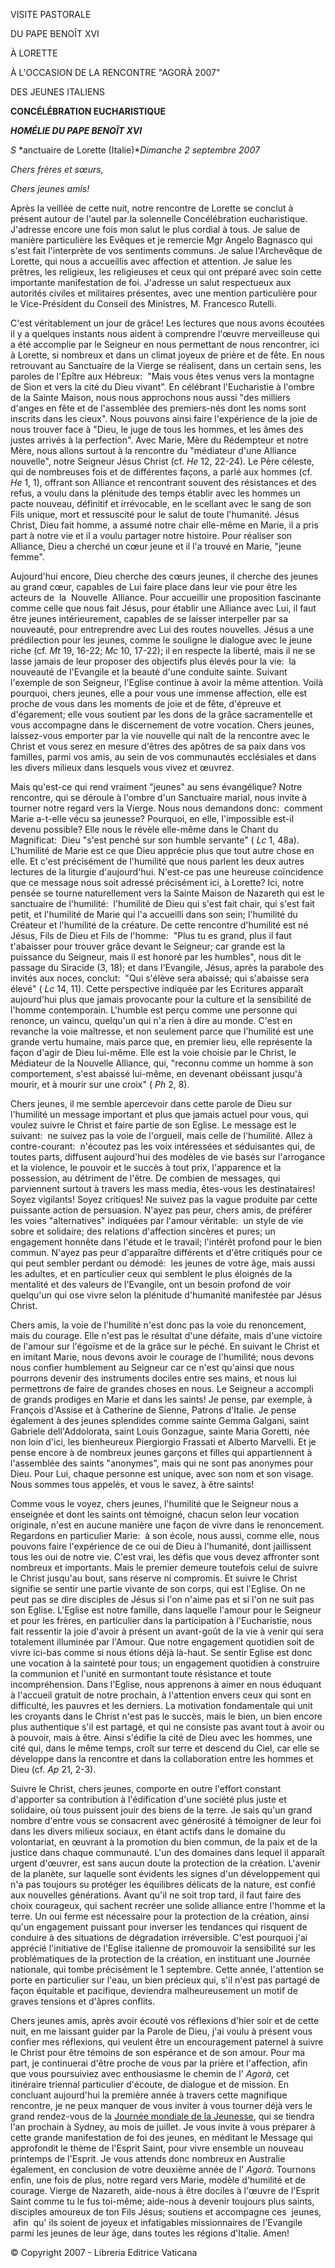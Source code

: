 VISITE PASTORALE

DU PAPE BENOÎT XVI

À LORETTE

À L'OCCASION DE LA RENCONTRE "AGORÀ 2007"

DES JEUNES ITALIENS

**CONCÉLÉBRATION EUCHARISTIQUE**

***HOMÉLIE DU PAPE BENOÎT XVI***

*S* *anctuaire de Lorette (Italie)**Dimanche 2 septembre 2007*

*Chers frères et sœurs,*

*Chers jeunes amis!*

Après la veillée de cette nuit, notre rencontre de Lorette se conclut à présent autour de l'autel par la solennelle Concélébration eucharistique. J'adresse encore une fois mon salut le plus cordial à tous. Je salue de manière particulière les Evêques et je remercie Mgr Angelo Bagnasco qui s'est fait l'interprète de vos sentiments communs. Je salue l'Archevêque de Lorette, qui nous a accueillis avec affection et attention. Je salue les prêtres, les religieux, les religieuses et ceux qui ont préparé avec soin cette importante manifestation de foi. J'adresse un salut respectueux aux autorités civiles et militaires présentes, avec une mention particulière pour le Vice-Président du Conseil des Ministres, M. Francesco Rutelli.

C'est véritablement un jour de grâce! Les lectures que nous avons écoutées il y a quelques instants nous aident à comprendre l'œuvre merveilleuse qui a été accomplie par le Seigneur en nous permettant de nous rencontrer, ici à Lorette, si nombreux et dans un climat joyeux de prière et de fête. En nous retrouvant au Sanctuaire de la Vierge se réalisent, dans un certain sens, les paroles de l'Epître aux Hébreux:  "Mais vous êtes venus vers la montagne de Sion et vers la cité du Dieu vivant". En célébrant l'Eucharistie à l'ombre de la Sainte Maison, nous nous approchons nous aussi "des milliers d'anges en fête et de l'assemblée des premiers-nés dont les noms sont inscrits dans les cieux". Nous pouvons ainsi faire l'expérience de la joie de nous trouver face à "Dieu, le juge de tous les hommes, et les âmes des justes arrivés à la perfection". Avec Marie, Mère du Rédempteur et notre Mère, nous allons surtout à la rencontre du "médiateur d'une Alliance nouvelle", notre Seigneur Jésus Christ (cf. *He* 12, 22-24). Le Père céleste, qui de nombreuses fois et de différentes façons, a parlé aux hommes (cf. *He* 1, 1), offrant son Alliance et rencontrant souvent des résistances et des refus, a voulu dans la plénitude des temps établir avec les hommes un pacte nouveau, définitif et irrévocable, en le scellant avec le sang de son Fils unique, mort et ressuscité pour le salut de toute l'humanité. Jésus Christ, Dieu fait homme, a assumé notre chair elle-même en Marie, il a pris part à notre vie et il a voulu partager notre histoire. Pour réaliser son Alliance, Dieu a cherché un cœur jeune et il l'a trouvé en Marie, "jeune femme".

Aujourd'hui encore, Dieu cherche des cœurs jeunes, il cherche des jeunes au grand cœur, capables de Lui faire place dans leur vie pour être les acteurs de  la  Nouvelle  Alliance. Pour accueillir une proposition fascinante comme celle que nous fait Jésus, pour établir une Alliance avec Lui, il faut être jeunes intérieurement, capables de se laisser interpeller par sa nouveauté, pour entreprendre avec Lui des routes nouvelles. Jésus a une prédilection pour les jeunes, comme le souligne le dialogue avec le jeune riche (cf. *Mt* 19, 16-22; *Mc* 10, 17-22); il en respecte la liberté, mais il ne se lasse jamais de leur proposer des objectifs plus élevés pour la vie:  la nouveauté de l'Evangile et la beauté d'une conduite sainte. Suivant l'exemple de son Seigneur, l'Eglise continue à avoir la même attention. Voilà pourquoi, chers jeunes, elle a pour vous une immense affection, elle est proche de vous dans les moments de joie et de fête, d'épreuve et d'égarement; elle vous soutient par les dons de la grâce sacramentelle et vous accompagne dans le discernement de votre vocation. Chers jeunes, laissez-vous emporter par la vie nouvelle qui naît de la rencontre avec le Christ et vous serez en mesure d'êtres des apôtres de sa paix dans vos familles, parmi vos amis, au sein de vos communautés ecclésiales et dans les divers milieux dans lesquels vous vivez et œuvrez.

Mais qu'est-ce qui rend vraiment "jeunes" au sens évangélique? Notre rencontre, qui se déroule à l'ombre d'un Sanctuaire marial, nous invite à tourner notre regard vers la Vierge. Nous nous demandons donc:  comment Marie a-t-elle vécu sa jeunesse? Pourquoi, en elle, l'impossible est-il devenu possible? Elle nous le révèle elle-même dans le Chant du Magnificat:  Dieu "s'est penché sur son humble servante" ( *Lc* 1, 48a). L'humilité de Marie est ce que Dieu apprécie plus que tout autre chose en elle. Et c'est précisément de l'humilité que nous parlent les deux autres lectures de la liturgie d'aujourd'hui. N'est-ce pas une heureuse coïncidence que ce message nous soit adressé précisément ici, à Lorette? Ici, notre pensée se tourne naturellement vers la Sainte Maison de Nazareth qui est le sanctuaire de l'humilité:  l'humilité de Dieu qui s'est fait chair, qui s'est fait petit, et l'humilité de Marie qui l'a accueilli dans son sein; l'humilité du Créateur et l'humilité de la créature. De cette rencontre d'humilité est né Jésus, Fils de Dieu et Fils de l'homme:  "Plus tu es grand, plus il faut t'abaisser pour trouver grâce devant le Seigneur; car grande est la puissance du Seigneur, mais il est honoré par les humbles", nous dit le passage du Siracide (3, 18); et dans l'Evangile, Jésus, après la parabole des invités aux noces, conclut:  "Qui s'élève sera abaissé; qui s'abaisse sera élevé" ( *Lc* 14, 11). Cette perspective indiquée par les Ecritures apparaît aujourd'hui plus que jamais provocante pour la culture et la sensibilité de l'homme contemporain. L'humble est perçu comme une personne qui renonce, un vaincu, quelqu'un qui n'a rien à dire au monde. C'est en revanche la voie maîtresse, et non seulement parce que l'humilité est une grande vertu humaine, mais parce que, en premier lieu, elle représente la façon d'agir de Dieu lui-même. Elle est la voie choisie par le Christ, le Médiateur de la Nouvelle Alliance, qui, "reconnu comme un homme à son comportement, s'est abaissé lui-même, en devenant obéissant jusqu'à mourir, et à mourir sur une croix" ( *Ph* 2, 8).

Chers jeunes, il me semble apercevoir dans cette parole de Dieu sur l'humilité un message important et plus que jamais actuel pour vous, qui voulez suivre le Christ et faire partie de son Eglise. Le message est le suivant:  ne suivez pas la voie de l'orgueil, mais celle de l'humilité. Allez à contre-courant:  n'écoutez pas les voix intéressées et séduisantes qui, de toutes parts, diffusent aujourd'hui des modèles de vie basés sur l'arrogance et la violence, le pouvoir et le succès à tout prix, l'apparence et la possession, au détriment de l'être. De combien de messages, qui parviennent surtout à travers les mass media, êtes-vous les destinataires! Soyez vigilants! Soyez critiques! Ne suivez pas la vague produite par cette puissante action de persuasion. N'ayez pas peur, chers amis, de préférer les voies "alternatives" indiquées par l'amour véritable:  un style de vie sobre et solidaire; des relations d'affection sincères et pures; un engagement honnête dans l'étude et le travail; l'intérêt profond pour le bien commun. N'ayez pas peur d'apparaître différents et d'être critiqués pour ce qui peut sembler perdant ou démodé:  les jeunes de votre âge, mais aussi les adultes, et en particulier ceux qui semblent le plus éloignés de la mentalité et des valeurs de l'Evangile, ont un besoin profond de voir quelqu'un qui ose vivre selon la plénitude d'humanité manifestée par Jésus Christ.

Chers amis, la voie de l'humilité n'est donc pas la voie du renoncement, mais du courage. Elle n'est pas le résultat d'une défaite, mais d'une victoire de l'amour sur l'égoïsme et de la grâce sur le péché. En suivant le Christ et en imitant Marie, nous devons avoir le courage de l'humilité; nous devons nous confier humblement au Seigneur car ce n'est qu'ainsi que nous pourrons devenir des instruments dociles entre ses mains, et nous lui permettrons de faire de grandes choses en nous. Le Seigneur a accompli de grands prodiges en Marie et dans les saints! Je pense, par exemple, à François d'Assise et à Catherine de Sienne, Patrons d'Italie. Je pense également à des jeunes splendides comme sainte Gemma Galgani, saint Gabriele dell'Addolorata, saint Louis Gonzague, sainte Maria Goretti, née non loin d'ici, les bienheureux Piergiorgio Frassati et Alberto Marvelli. Et je pense encore à de nombreux jeunes garçons et filles qui appartiennent à l'assemblée des saints "anonymes", mais qui ne sont pas anonymes pour Dieu. Pour Lui, chaque personne est unique, avec son nom et son visage. Nous sommes tous appelés, et vous le savez, à être saints!

Comme vous le voyez, chers jeunes, l'humilité que le Seigneur nous a enseignée et dont les saints ont témoigné, chacun selon leur vocation originale, n'est en aucune manière une façon de vivre dans le renoncement. Regardons en particulier Marie:  à son école, nous aussi, comme elle, nous pouvons faire l'expérience de ce oui de Dieu à l'humanité, dont jaillissent tous les oui de notre vie. C'est vrai, les défis que vous devez affronter sont nombreux et importants. Mais le premier demeure toutefois celui de suivre le Christ jusqu'au bout, sans réserve ni compromis. Et suivre le Christ signifie se sentir une partie vivante de son corps, qui est l'Eglise. On ne peut pas se dire disciples de Jésus si l'on n'aime pas et si l'on ne suit pas son Eglise. L'Eglise est notre famille, dans laquelle l'amour pour le Seigneur et pour les frères, en particulier dans la participation à l'Eucharistie, nous fait ressentir la joie d'avoir à présent un avant-goût de la vie à venir qui sera totalement illuminée par l'Amour. Que notre engagement quotidien soit de vivre ici-bas comme si nous étions déjà là-haut. Se sentir Eglise est donc une vocation à la sainteté pour tous; un engagement quotidien à construire la communion et l'unité en surmontant toute résistance et toute incompréhension. Dans l'Eglise, nous apprenons à aimer en nous éduquant à l'accueil gratuit de notre prochain, à l'attention envers ceux qui sont en difficulté, les pauvres et les derniers. La motivation fondamentale qui unit les croyants dans le Christ n'est pas le succès, mais le bien, un bien encore plus authentique s'il est partagé, et qui ne consiste pas avant tout à avoir ou à pouvoir, mais à être. Ainsi s'édifie la cité de Dieu avec les hommes, une cité qui, dans le même temps, croît sur terre et descend du Ciel, car elle se développe dans la rencontre et dans la collaboration entre les hommes et Dieu (cf. *Ap* 21, 2-3).

Suivre le Christ, chers jeunes, comporte en outre l'effort constant d'apporter sa contribution à l'édification d'une société plus juste et solidaire, où tous puissent jouir des biens de la terre. Je sais qu'un grand nombre d'entre vous se consacrent avec générosité à témoigner de leur foi dans les divers milieux sociaux, en étant actifs dans le domaine du volontariat, en œuvrant à la promotion du bien commun, de la paix et de la justice dans chaque communauté. L'un des domaines dans lequel il apparaît urgent d'œuvrer, est sans aucun doute la protection de la création. L'avenir de la planète, sur laquelle sont évidents les signes d'un développement qui n'a pas toujours su protéger les équilibres délicats de la nature, est confié aux nouvelles générations. Avant qu'il ne soit trop tard, il faut faire des choix courageux, qui sachent recréer une solide alliance entre l'homme et la terre. Un oui ferme est nécessaire pour la protection de la création, ainsi qu'un engagement puissant pour inverser les tendances qui risquent de conduire à des situations de dégradation irréversible. C'est pourquoi j'ai apprécié l'initiative de l'Eglise italienne de promouvoir la sensibilité sur les problématiques de la protection de la création, en instituant une Journée nationale, qui tombe précisément le 1 septembre. Cette année, l'attention se porte en particulier sur l'eau, un bien précieux qui, s'il n'est pas partagé de façon équitable et pacifique, deviendra malheureusement un motif de graves tensions et d'âpres conflits.

Chers jeunes amis, après avoir écouté vos réflexions d'hier soir et de cette nuit, en me laissant guider par la Parole de Dieu, j'ai voulu à présent vous confier mes réflexions, qui veulent être un encouragement paternel à suivre le Christ pour être témoins de son espérance et de son amour. Pour ma part, je continuerai d'être proche de vous par la prière et l'affection, afin que vous poursuiviez avec enthousiasme le chemin de l' *Agorà*, cet itinéraire triennal particulier d'écoute, de dialogue et de mission. En concluant aujourd'hui la première année à travers cette magnifique rencontre, je ne peux manquer de vous inviter à vous tourner déjà vers le grand rendez-vous de la [Journée mondiale de la Jeunesse](http://www.vatican.va/gmg/documents/gmg_2008_fr.html), qui se tiendra l'an prochain à Sydney, au mois de juillet. Je vous invite à vous préparer à cette grande manifestation de foi des jeunes, en méditant le Message qui approfondit le thème de l'Esprit Saint, pour vivre ensemble un nouveau printemps de l'Esprit. Je vous attends donc nombreux en Australie également, en conclusion de votre deuxième année de l' *Agorà*. Tournons enfin, une fois de plus, notre regard vers Marie, modèle d'humilité et de courage. Vierge de Nazareth, aide-nous à être dociles à l'œuvre de l'Esprit Saint comme tu le fus toi-même; aide-nous à devenir toujours plus saints, disciples amoureux de ton Fils Jésus; soutiens et accompagne ces  jeunes,  afin  qu' ils soient de joyeux et infatigables missionnaires de l'Evangile parmi les jeunes de leur âge, dans toutes les régions d'Italie. Amen!

© Copyright 2007 - Libreria Editrice Vaticana